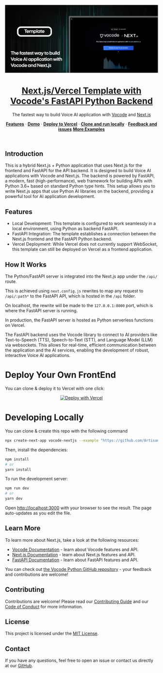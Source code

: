 <a href="https://github.com/ArtisanLabs/vocode-next-vercel-template">
  <img alt="Next.js/Vercel Template with Vocode's FastAPI Python Backend" src="public/readme_hero.webp">
  <h1 align="center">Next.js/Vercel Template with Vocode's FastAPI Python Backend</h1>
</a>

<p align="center">
  The fastest way to build Voice AI application with 
  <a href="https://vocode.dev" target="_blank" rel="noopener noreferrer"> Vocode</a> and 
  <a href="https://nextjs.org" target="_blank" rel="noopener noreferrer"> Next.js</a>
</p>

<p align="center">
  <a href="#features"><strong>Features</strong></a> ·
  <a href="#demo"><strong>Demo</strong></a> ·
  <a href="https://vercel.com/new/clone?repository-url=https%3A%2F%2Fgithub.com%2FArtisanLabs%2Fvocode-next-vercel-template&env=OPENAI_API_KEY,DEEPGRAM_API_KEY,AZURE_SPEECH_KEY,AZURE_SPEECH_REGION"><strong>Deploy to Vercel</strong></a> ·
  <a href="#clone-and-run-locally"><strong>Clone and run locally</strong></a> ·
  <a href="#feedback-and-issues"><strong>Feedback and issues</strong></a>
  <a href="#more-vocode-examples"><strong>More Examples</strong></a>
</p>
<br/>


## Introduction

This is a hybrid Next.js + Python application that uses Next.js for the frontend and FastAPI for the API backend. It is designed to build Voice AI applications with Vocode and Next.js. The backend is powered by FastAPI, a modern, fast (high-performance), web framework for building APIs with Python 3.6+ based on standard Python type hints. This setup allows you to write Next.js apps that use Python AI libraries on the backend, providing a powerful tool for AI application development.

## Features

- Local Development: This template is configured to work seamlessly in a local environment, using Python as backend FastAPI.
- FastAPI Integration: The template establishes a connection between the Next.js frontend and the FastAPI Python backend.
- Vercel Deployment: While Vercel does not currently support WebSocket, this template can still be deployed on Vercel as a frontend application.

## How It Works

The Python/FastAPI server is integrated into the Next.js app under the `/api/` route.

This is achieved using `next.config.js` rewrites to map any request to `/api/:path*` to the FastAPI API, which is hosted in the `/api` folder.

On localhost, the rewrite will be made to the `127.0.0.1:8000` port, which is where the FastAPI server is running.

In production, the FastAPI server is hosted as Python serverless functions on Vercel.

The FastAPI backend uses the Vocode library to connect to AI providers like Text-to-Speech (TTS), Speech-to-Text (STT), and Language Model (LLM) via websockets. This allows for real-time, efficient communication between the application and the AI services, enabling the development of robust, interactive Voice AI applications.

# Deploy Your Own FrontEnd
You can clone & deploy it to Vercel with one click:

<p align="center">
  <a href="https://vercel.com/new/clone?repository-url=https%3A%2F%2Fgithub.com%2FArtisanLabs%2Fvocode-next-vercel-template&env=OPENAI_API_KEY,DEEPGRAM_API_KEY,AZURE_SPEECH_KEY,AZURE_SPEECH_REGION">
    <img src="https://vercel.com/button" alt="Deploy with Vercel">
  </a>
</p>

# Developing Locally
You can clone & create this repo with the following command

```bash
npx create-next-app vocode-nextjs --example "https://github.com/ArtisanLabs/vocode-next-vercel-template"
```

Then, install the dependencies:

```bash
npm install
# or
yarn install
```

To run the development server:

```bash
npm run dev
# or
yarn dev
```

Open [http://localhost:3000](http://localhost:3000) with your browser to see the result. The page auto-updates as you edit the file.

## Learn More

To learn more about Next.js, take a look at the following resources:

- [Vocode Documentation](https://docs.vocode.dev/welcome) - learn about Vocode features and API.
- [Next.js Documentation](https://nextjs.org/docs) - learn about Next.js features and API.
- [FastAPI Documentation](https://fastapi.tiangolo.com/) - learn about FastAPI features and API.

You can check out [the Vocode Python GitHub repository](https://github.com/vocodedev/vocode-python) - your feedback and contributions are welcome!

## Contributing

Contributions are welcome! Please read our [Contributing Guide](./CONTRIBUTING.md) and our [Code of Conduct](./CODE_OF_CONDUCT.md) for more information.

## License

This project is licensed under the [MIT License](./LICENSE).

## Contact

If you have any questions, feel free to open an issue or contact us directly at our [GitHub](https://github.com/vocodedev).
